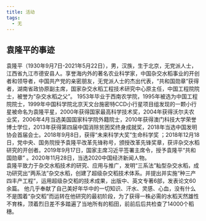 ```yaml
---
title: 活动
tags:
  - 无
---
```


## 袁隆平的事迹
袁隆平（1930年9月7日-2021年5月22日），男，汉族，生于北京，无党派人士，江西省九江市德安县人。享誉海内外的著名农业科学家，中国杂交水稻事业的开创者和领导者，中国共产党的亲密朋友，无党派人士的杰出代表，“共和国勋章”获得者，湖南省政协原副主席，国家杂交水稻工程技术研究中心原主任，中国工程院院士，被誉为“杂交水稻之父”。
1953年毕业于西南农学院，1995年被选为中国工程院院士，1999年中国科学院北京天文台施密特CCD小行星项目组发现的一颗小行星被命名为袁隆平星，2000年获得国家最高科学技术奖，2004年获得沃尔夫农业奖，2006年4月当选美国国家科学院外籍院士，2010年获得澳门科技大学荣誉博士学位，2013年获得第四届中国消除贫困奖终身成就奖，2018年当选中国发明协会首届会士。2018年9月8日，获得“未来科学大奖”生命科学奖 ；2018年12月18日，党中央、国务院授予袁隆平改革先锋称号，颁授改革先锋奖章，获评杂交水稻研究的开创者。2019年9月17日，国家主席习近平签署主席令，授予袁隆平“共和国勋章” 。2020年11月28日，当选2020中国经济新闻人物。  
袁隆平致力于杂交水稻技术的研究、应用与推广，发明“三系法”籼型杂交水稻，成功研究出“两系法”杂交水稻，创建了超级杂交稻技术体系。并提出并实施“种三产四丰产工程”，运用超级杂交稻的技术成果，出版中、英文专著6部，发表论文60余篇。
他几乎奉献了自己美好年华中的一切知识、汗水、灵感、心血，没有什么不是围着“杂交稻”而运转在他研究的最初阶段，为了获得一株必需的水稻天然雄性不育株，顶着烈日差不多踏遍了当地所有的稻田，前前后后共检查了14000个稻穗。
